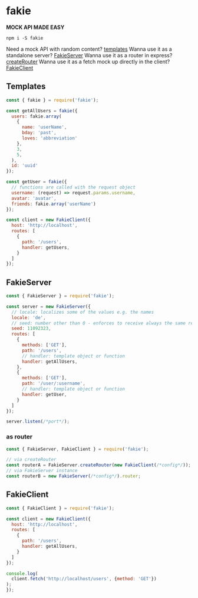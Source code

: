 # fakie

**MOCK API MADE EASY**

```
npm i -S fakie
```

Need a mock API with random content? [templates](#templates)
Wanna use it as a standalone server? [FakieServer](#FakieServer)
Wanna use it as a router in express? [createRouter](#createRouter)
Wanna use it as a fetch mock up directly in the client? [FakieClient](#FakieClient)


## Templates

``` javascript
const { fakie } = require('fakie');

const getAllUsers = fakie({
  users: fakie.array(
    {
      name: 'userName',
      bday: 'past',
      loves: 'abbreviation'
    },
    3,
    5,
  ),
  id: 'uuid'
});

const getUser = fakie({
  // functions are called with the request object
  username: (request) => request.params.username,
  avatar: 'avatar',
  friends: fakie.array('userName')
});

const client = new FakieClient({
  host: 'http://localhost',
  routes: [
    {
      path: '/users',
      handler: getUsers,
    }
  ]
});
```

## FakieServer

``` javascript
const { FakieServer } = require('fakie');

const server = new FakieServer({
  // locale: localizes some of the values e.g. the names
  locale: 'de',
  // seed: number other than 0 - enforces to receive always the same results  !!! doesn't work with dates !!!
  seed: 11092323,
  routes: [
    {
      methods: ['GET'],
      path: '/users',
      // handler: template object or function
      handler: getAllUsers,
    },
    {
      methods: ['GET'],
      path: '/user/:username',
      // handler: template object or function
      handler: getUser,
    }
  ]
});

server.listen(/*port*/);
```

### as router

``` javascript
const { FakieServer, FakieClient } = require('fakie');

// via createRouter
const routerA = FakieServer.createRouter(new FakieClient(/*config*/));
// via FakieServer instance
const routerB = new FakieServer(/*config*/).router;
```


## FakieClient

``` javascript
const { FakieClient } = require('fakie');

const client = new FakieClient({
  host: 'http://localhost',
  routes: [
    {
      path: '/users',
      handler: getAllUsers,
    }
  ]
});

console.log(
  client.fetch('http://localhost/users', {method: 'GET'})
);
});
```